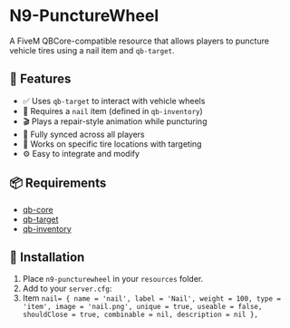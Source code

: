 # N9-PunctureWheel
A FiveM QBCore-compatible resource that allows players to puncture vehicle tires using a nail item and `qb-target`.

## 🔧 Features

- ✅ Uses `qb-target` to interact with vehicle wheels
- 🔩 Requires a `nail` item (defined in `qb-inventory`)
- 🎬 Plays a repair-style animation while puncturing
- 🔄 Fully synced across all players
- 🎯 Works on specific tire locations with targeting
- ⚙️ Easy to integrate and modify

## 📦 Requirements

- [qb-core](https://github.com/qbcore-framework/qb-core)
- [qb-target](https://github.com/qbcore-framework/qb-target)
- [qb-inventory](https://github.com/qbcore-framework/qb-inventory)

## 🧰 Installation

1. Place `n9-puncturewheel` in your `resources` folder.
2. Add to your `server.cfg`:
3. Item ` nail= { name = 'nail', label = 'Nail', weight = 100, type = 'item', image = 'nail.png', unique = true, useable = false, shouldClose = true, combinable = nil, description = nil }, `

